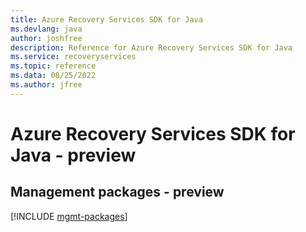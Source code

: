 ```yaml
---
title: Azure Recovery Services SDK for Java
ms.devlang: java
author: joshfree
description: Reference for Azure Recovery Services SDK for Java
ms.service: recoveryservices
ms.topic: reference
ms.data: 08/25/2022
ms.author: jfree
---
```

# Azure Recovery Services SDK for Java - preview

## Management packages - preview
[!INCLUDE [mgmt-packages](recovery-services-mgmt-index.md)]